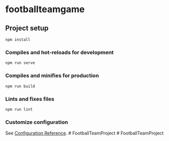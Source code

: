 # footballteamgame

## Project setup
```
npm install
```

### Compiles and hot-reloads for development
```
npm run serve
```

### Compiles and minifies for production
```
npm run build
```

### Lints and fixes files
```
npm run lint
```

### Customize configuration
See [Configuration Reference](https://cli.vuejs.org/config/).
#   F o o t b a l l T e a m P r o j e c t  
 #   F o o t b a l l T e a m P r o j e c t  
 